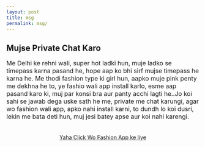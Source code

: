 ```yaml
---
layout: post
title: msg
permalink: msg/
---
```


<div class="jumbotron">
  <h2>Mujse Private Chat Karo</h2>


 <p style="font-size: medium">
Me Delhi ke rehni wali, super hot ladki hun, muje ladko se timepass karna pasand he, hope aap ko bhi sirf mujse timepass he karna he. Me thodi fashion type ki girl hun, aapko muje pink penty me dekhna he to, ye fashio wali app install karlo, esme aap pasand karo ki, muj par konsi bra aur panty acchi lagti he..Jo koi sahi se jawab dega uske sath he me, private me chat karungi, agar wo fashion wali app, apko nahi install karni, to dundh lo koi dusri, lekin me bata deti hun, muj jesi batey apse aur koi nahi karengi.<br/><br/>
  <center>
  <p><a class="btn btn-primary btn-lg" href="http://www.enyusu.com/jabong/" role="button"> Yaha Click Wo Fashion App ke liye</a></p></p>
  
<!---
 <p style="font-size: medium">
Me Delhi ke rehni wali, super hot ladki hun, muje ladko se timepass karna pasand he, hope aap ko bhi sirf mujse timepass he karna he, isliye jaldi se es site pe free me account bana lo, lekin account ladki ka name ka hona chahiye, warna tum sare future waha ke use nahi kar saktey, isliye juth muth me ladki ka name bana ke free me account bana lo, aur muje waha naughty delhi ke name se search karo, me mil jaoungi. Aage ka sab kus waha hoga..Wo bhi ..♥..private me..♥..<br/><br/>
  <center>
  <p><a class="btn btn-primary btn-lg" href="http://www.enyusu.com/dating/india/" role="button"> Yaha Click kare Account banane ke liye </a></p></p>
--> 

<!---
     <p style="font-size: medium">
Hi, Me Delhi ki rehni wali hun, muje ladko ke sath timepass karna pasand he, hope aapko bhi sirf mujse timepass he karna he, no pyar wyar, OK?...Mene kayi ladko se abhi tak bat ki he, sab end me boltey he ki, me aapse pyar karta hun, to dhyan me rahe aap aisa kabhi mat bolna, warna me batey karna band kar dungi..aapko bas ek site pe free me account banana parega mujse bat karne ke liye.<br/><br/>
  <center>
  <p><a class="btn btn-primary btn-lg" href="http://www.enyusu.com/desi-chat/" role="button">Click Here</a></p></p>
--> 
    
 </center>
</div>

